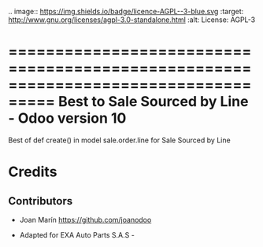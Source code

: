 .. image:: https://img.shields.io/badge/licence-AGPL--3-blue.svg
   :target: http://www.gnu.org/licenses/agpl-3.0-standalone.html
   :alt: License: AGPL-3

===================================================================================
Best to Sale Sourced by Line - Odoo version 10
===================================================================================


Best of def create() in model sale.order.line for Sale Sourced by Line 


Credits
=======

Contributors
------------

* Joan Marín <https://github.com/joanodoo>

* Adapted for EXA Auto Parts S.A.S - 